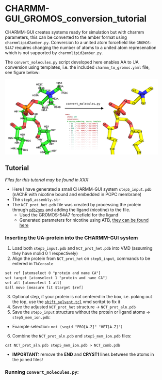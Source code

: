 # CHARMM-GUI_GROMOS_conversion_tutorial
CHARMM-GUI creates systems ready for simulation but with charmm parameters, this can be converted to the amber format using `charmmlipid2amber.py`. Conversion to a united atom forcefield like `GROMOS-54A7` requires changing the number of atoms to a united atom represenation which is not supported by `charmmlipid2amber.py`.

The `convert_molecules.py` script developed here enables AA to UA conversion using templates, i.e. the included `charmm_to_gromos.yaml` file, see figure below:

![](aa_ua_conv.png)

## Tutorial
*Files for this tutorial may be found in XXX*
* Here I have generated a small CHARMM-GUI system `step5_input.pdb` (nAChR with nicotine bound and embedded in POPC membrane)
* The `step5_assembly.str`
* The `NCT_prot_het.pdb` file was created by processing the protein through [`pdb2gmx`](https://manual.gromacs.org/documentation/2021/onlinehelp/gmx-pdb2gmx.html) and adding the ligand (nicotine) to the file.
  * Used the GROMOS-54A7 forcefield for the ligand 
  * Generated parameters for nicotine using ATB, [they can be found here](https://atb.uq.edu.au/molecule.py?molid=703425)

### Inserting the UA-protein into the CHARMM-GUI system
1. Load both `step5_input.pdb` and `NCT_prot_het.pdb` into VMD (assuming they have molid 0 1 respectively)
2. Align the protein from `NCT_prot_het` on `step5_input`, commands to be entered in `TkConsole`
```
set ref [atomselect 0 "protein and name CA"]
set target [atomselect 1 "protein and name CA"]
set all [atomselect 1 all]
$all move [measure fit $target $ref]
```
3. Optional step, if your protein is not centered in the box, i.e. poking out the top, use the [`shift_solvent.tcl`](https://github.com/askusay/MD_box_fixer) vmd scritpt to fix it
4. Save the adjusted `NCT_prot_het` structure -> `NCT_prot_aln.pdb`
5. Save the `step5_input` structure without the protein or ligand atoms -> `step5_mem_ion.pdb`:
  * Example selection: `not (segid "PRO[A-Z]" "HET[A-Z]")`
6. Combine the `NCT_prot_aln.pdb` and `step5_mem_ion.pdb` files:

```
cat NCT_prot_aln.pdb step5_mem_ion.pdb > NCT_comb.pdb
```
* **IMPORTANT:** remove the **END** and **CRYST1** lines between the atoms in the joined files!

### Running `convert_molecules.py`:
